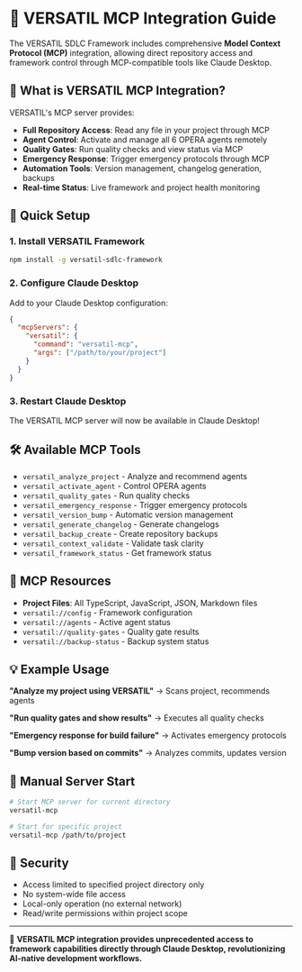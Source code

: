 # 🔗 VERSATIL MCP Integration Guide

The VERSATIL SDLC Framework includes comprehensive **Model Context Protocol (MCP)** integration, allowing direct repository access and framework control through MCP-compatible tools like Claude Desktop.

## 🎯 What is VERSATIL MCP Integration?

VERSATIL's MCP server provides:
- **Full Repository Access**: Read any file in your project through MCP
- **Agent Control**: Activate and manage all 6 OPERA agents remotely
- **Quality Gates**: Run quality checks and view status via MCP
- **Emergency Response**: Trigger emergency protocols through MCP
- **Automation Tools**: Version management, changelog generation, backups
- **Real-time Status**: Live framework and project health monitoring

## 🚀 Quick Setup

### 1. Install VERSATIL Framework
```bash
npm install -g versatil-sdlc-framework
```

### 2. Configure Claude Desktop

Add to your Claude Desktop configuration:

```json
{
  "mcpServers": {
    "versatil": {
      "command": "versatil-mcp",
      "args": ["/path/to/your/project"]
    }
  }
}
```

### 3. Restart Claude Desktop

The VERSATIL MCP server will now be available in Claude Desktop!

## 🛠️ Available MCP Tools

- `versatil_analyze_project` - Analyze and recommend agents
- `versatil_activate_agent` - Control OPERA agents
- `versatil_quality_gates` - Run quality checks
- `versatil_emergency_response` - Trigger emergency protocols
- `versatil_version_bump` - Automatic version management
- `versatil_generate_changelog` - Generate changelogs
- `versatil_backup_create` - Create repository backups
- `versatil_context_validate` - Validate task clarity
- `versatil_framework_status` - Get framework status

## 📁 MCP Resources

- **Project Files**: All TypeScript, JavaScript, JSON, Markdown files
- `versatil://config` - Framework configuration
- `versatil://agents` - Active agent status
- `versatil://quality-gates` - Quality gate results
- `versatil://backup-status` - Backup system status

## 💡 Example Usage

**"Analyze my project using VERSATIL"** → Scans project, recommends agents

**"Run quality gates and show results"** → Executes all quality checks

**"Emergency response for build failure"** → Activates emergency protocols

**"Bump version based on commits"** → Analyzes commits, updates version

## 🔧 Manual Server Start

```bash
# Start MCP server for current directory
versatil-mcp

# Start for specific project
versatil-mcp /path/to/project
```

## 🔐 Security

- Access limited to specified project directory only
- No system-wide file access
- Local-only operation (no external network)
- Read/write permissions within project scope

---

🤖 **VERSATIL MCP integration provides unprecedented access to framework capabilities directly through Claude Desktop, revolutionizing AI-native development workflows.**